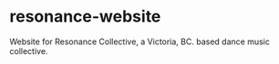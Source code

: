 # resonance-website
Website for Resonance Collective, a Victoria, BC. based dance music collective.

